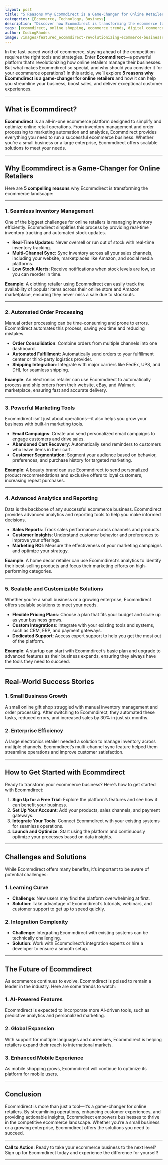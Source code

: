 ```yaml
---
layout: post
title: "5 Reasons Why Ecommdirect is a Game-Changer for Online Retailers"
categories: [Ecommerce, Technology, Business]
description: "Discover how Ecommdirect is transforming the ecommerce landscape. Learn why it’s a must-have tool for online retailers in 2024."
tags: [ecommdirect, online shopping, ecommerce trends, digital commerce]
author: CodingRhodes
image: /images/featured_ecommdirect-revolutionizing-ecommerce-businesses.webp
---
```


In the fast-paced world of ecommerce, staying ahead of the competition requires the right tools and strategies. Enter **Ecommdirect**—a powerful platform that’s revolutionizing how online retailers manage their businesses. But what makes Ecommdirect so special, and why should you consider it for your ecommerce operations? In this article, we’ll explore **5 reasons why Ecommdirect is a game-changer for online retailers** and how it can help you streamline your business, boost sales, and deliver exceptional customer experiences.

---

## What is Ecommdirect?

**Ecommdirect** is an all-in-one ecommerce platform designed to simplify and optimize online retail operations. From inventory management and order processing to marketing automation and analytics, Ecommdirect provides everything you need to run a successful ecommerce business. Whether you’re a small business or a large enterprise, Ecommdirect offers scalable solutions to meet your needs.

---

## Why Ecommdirect is a Game-Changer for Online Retailers

Here are **5 compelling reasons** why Ecommdirect is transforming the ecommerce landscape:

---

### 1. **Seamless Inventory Management**
One of the biggest challenges for online retailers is managing inventory efficiently. Ecommdirect simplifies this process by providing real-time inventory tracking and automated stock updates.

- **Real-Time Updates**: Never oversell or run out of stock with real-time inventory tracking.
- **Multi-Channel Sync**: Sync inventory across all your sales channels, including your website, marketplaces like Amazon, and social media platforms.
- **Low Stock Alerts**: Receive notifications when stock levels are low, so you can reorder in time.

**Example**: A clothing retailer using Ecommdirect can easily track the availability of popular items across their online store and Amazon marketplace, ensuring they never miss a sale due to stockouts.

---

### 2. **Automated Order Processing**
Manual order processing can be time-consuming and prone to errors. Ecommdirect automates this process, saving you time and reducing mistakes.

- **Order Consolidation**: Combine orders from multiple channels into one dashboard.
- **Automated Fulfillment**: Automatically send orders to your fulfillment center or third-party logistics provider.
- **Shipping Integration**: Integrate with major carriers like FedEx, UPS, and DHL for seamless shipping.

**Example**: An electronics retailer can use Ecommdirect to automatically process and ship orders from their website, eBay, and Walmart marketplace, ensuring fast and accurate delivery.

---

### 3. **Powerful Marketing Tools**
Ecommdirect isn’t just about operations—it also helps you grow your business with built-in marketing tools.

- **Email Campaigns**: Create and send personalized email campaigns to engage customers and drive sales.
- **Abandoned Cart Recovery**: Automatically send reminders to customers who leave items in their cart.
- **Customer Segmentation**: Segment your audience based on behavior, preferences, and purchase history for targeted marketing.

**Example**: A beauty brand can use Ecommdirect to send personalized product recommendations and exclusive offers to loyal customers, increasing repeat purchases.

---

### 4. **Advanced Analytics and Reporting**
Data is the backbone of any successful ecommerce business. Ecommdirect provides advanced analytics and reporting tools to help you make informed decisions.

- **Sales Reports**: Track sales performance across channels and products.
- **Customer Insights**: Understand customer behavior and preferences to improve your offerings.
- **Marketing ROI**: Measure the effectiveness of your marketing campaigns and optimize your strategy.

**Example**: A home decor retailer can use Ecommdirect’s analytics to identify their best-selling products and focus their marketing efforts on high-performing categories.

---

### 5. **Scalable and Customizable Solutions**
Whether you’re a small business or a growing enterprise, Ecommdirect offers scalable solutions to meet your needs.

- **Flexible Pricing Plans**: Choose a plan that fits your budget and scale up as your business grows.
- **Custom Integrations**: Integrate with your existing tools and systems, such as CRM, ERP, and payment gateways.
- **Dedicated Support**: Access expert support to help you get the most out of the platform.

**Example**: A startup can start with Ecommdirect’s basic plan and upgrade to advanced features as their business expands, ensuring they always have the tools they need to succeed.

---

## Real-World Success Stories

### 1. **Small Business Growth**
A small online gift shop struggled with manual inventory management and order processing. After switching to Ecommdirect, they automated these tasks, reduced errors, and increased sales by 30% in just six months.

### 2. **Enterprise Efficiency**
A large electronics retailer needed a solution to manage inventory across multiple channels. Ecommdirect’s multi-channel sync feature helped them streamline operations and improve customer satisfaction.

---

## How to Get Started with Ecommdirect

Ready to transform your ecommerce business? Here’s how to get started with Ecommdirect:

1. **Sign Up for a Free Trial**: Explore the platform’s features and see how it can benefit your business.
2. **Set Up Your Account**: Add your products, sales channels, and payment gateways.
3. **Integrate Your Tools**: Connect Ecommdirect with your existing systems for seamless operations.
4. **Launch and Optimize**: Start using the platform and continuously optimize your processes based on data insights.

---

## Challenges and Solutions

While Ecommdirect offers many benefits, it’s important to be aware of potential challenges:

### 1. **Learning Curve**
- **Challenge**: New users may find the platform overwhelming at first.
- **Solution**: Take advantage of Ecommdirect’s tutorials, webinars, and customer support to get up to speed quickly.

### 2. **Integration Complexity**
- **Challenge**: Integrating Ecommdirect with existing systems can be technically challenging.
- **Solution**: Work with Ecommdirect’s integration experts or hire a developer to ensure a smooth setup.

---

## The Future of Ecommdirect

As ecommerce continues to evolve, Ecommdirect is poised to remain a leader in the industry. Here are some trends to watch:

### 1. **AI-Powered Features**
Ecommdirect is expected to incorporate more AI-driven tools, such as predictive analytics and personalized marketing.

### 2. **Global Expansion**
With support for multiple languages and currencies, Ecommdirect is helping retailers expand their reach to international markets.

### 3. **Enhanced Mobile Experience**
As mobile shopping grows, Ecommdirect will continue to optimize its platform for mobile users.

---

## Conclusion

Ecommdirect is more than just a tool—it’s a game-changer for online retailers. By streamlining operations, enhancing customer experiences, and providing actionable insights, Ecommdirect empowers businesses to thrive in the competitive ecommerce landscape. Whether you’re a small business or a growing enterprise, Ecommdirect offers the solutions you need to succeed.

---

**Call to Action**: Ready to take your ecommerce business to the next level? Sign up for Ecommdirect today and experience the difference for yourself!

---
